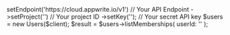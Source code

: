 <?php

use Appwrite\Client;
use Appwrite\Services\Users;

$client = (new Client())
    ->setEndpoint('https://cloud.appwrite.io/v1') // Your API Endpoint
    ->setProject('<YOUR_PROJECT_ID>') // Your project ID
    ->setKey('<YOUR_API_KEY>'); // Your secret API key

$users = new Users($client);

$result = $users->listMemberships(
    userId: '<USER_ID>'
);